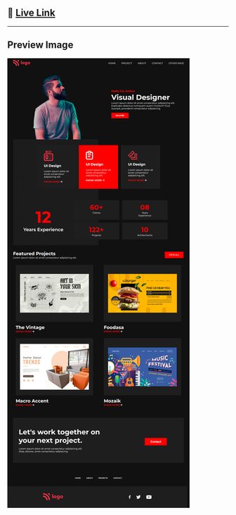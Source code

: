 ## 🔗 [**Live Link**](https://webpage-15-ineuron.netlify.app/)

---

## Preview Image

![img](./preview.png)

